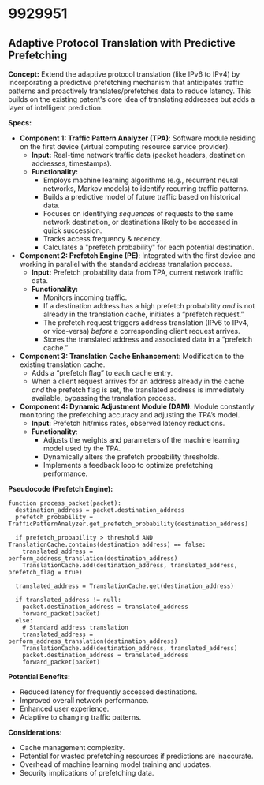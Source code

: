 # 9929951

## Adaptive Protocol Translation with Predictive Prefetching

**Concept:** Extend the adaptive protocol translation (like IPv6 to IPv4) by incorporating a predictive prefetching mechanism that anticipates traffic patterns and proactively translates/prefetches data to reduce latency. This builds on the existing patent's core idea of translating addresses but adds a layer of intelligent prediction.

**Specs:**

*   **Component 1: Traffic Pattern Analyzer (TPA)**: Software module residing on the first device (virtual computing resource service provider).
    *   **Input:** Real-time network traffic data (packet headers, destination addresses, timestamps).
    *   **Functionality:**
        *   Employs machine learning algorithms (e.g., recurrent neural networks, Markov models) to identify recurring traffic patterns.
        *   Builds a predictive model of future traffic based on historical data.
        *   Focuses on identifying *sequences* of requests to the same network destination, or destinations likely to be accessed in quick succession.
        *   Tracks access frequency & recency.
        *   Calculates a "prefetch probability" for each potential destination.
*   **Component 2: Prefetch Engine (PE)**:  Integrated with the first device and working in parallel with the standard address translation process.
    *   **Input:** Prefetch probability data from TPA, current network traffic data.
    *   **Functionality:**
        *   Monitors incoming traffic.
        *   If a destination address has a high prefetch probability *and* is not already in the translation cache, initiates a “prefetch request.”
        *   The prefetch request triggers address translation (IPv6 to IPv4, or vice-versa) *before* a corresponding client request arrives.
        *   Stores the translated address and associated data in a “prefetch cache.”
*   **Component 3: Translation Cache Enhancement**: Modification to the existing translation cache.
    *   Adds a “prefetch flag” to each cache entry.
    *   When a client request arrives for an address already in the cache *and* the prefetch flag is set, the translated address is immediately available, bypassing the translation process.
*   **Component 4: Dynamic Adjustment Module (DAM)**:  Module constantly monitoring the prefetching accuracy and adjusting the TPA’s model.
    *   **Input**: Prefetch hit/miss rates, observed latency reductions.
    *   **Functionality**:
        *   Adjusts the weights and parameters of the machine learning model used by the TPA.
        *   Dynamically alters the prefetch probability thresholds.
        *   Implements a feedback loop to optimize prefetching performance.

**Pseudocode (Prefetch Engine):**

```
function process_packet(packet):
  destination_address = packet.destination_address
  prefetch_probability = TrafficPatternAnalyzer.get_prefetch_probability(destination_address)

  if prefetch_probability > threshold AND TranslationCache.contains(destination_address) == false:
    translated_address = perform_address_translation(destination_address)
    TranslationCache.add(destination_address, translated_address, prefetch_flag = true)

  translated_address = TranslationCache.get(destination_address)

  if translated_address != null:
    packet.destination_address = translated_address
    forward_packet(packet)
  else:
    # Standard address translation
    translated_address = perform_address_translation(destination_address)
    TranslationCache.add(destination_address, translated_address)
    packet.destination_address = translated_address
    forward_packet(packet)
```

**Potential Benefits:**

*   Reduced latency for frequently accessed destinations.
*   Improved overall network performance.
*   Enhanced user experience.
*   Adaptive to changing traffic patterns.

**Considerations:**

*   Cache management complexity.
*   Potential for wasted prefetching resources if predictions are inaccurate.
*   Overhead of machine learning model training and updates.
*   Security implications of prefetching data.